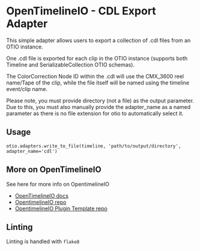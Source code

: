 # OpenTimelineIO - CDL Export Adapter
This simple adapter allows users to export a collection of .cdl files
from an OTIO instance. 

One .cdl file is exported for each clip in the OTIO instance 
(supports both Timeline and SerializableCollection OTIO schemas).

The ColorCorrection Node ID within the .cdl will use the
CMX_3600 reel name/Tape of the clip, while the file itself will be named
using the timeline event/clip name.

Please note, you must provide directory (not a file) as the output parameter.\
Due to this, you must also manually provide the adapter_name as a named
parameter as there is no file extension for otio to automatically select it.

## Usage
`otio.adapters.write_to_file(timeline, 'path/to/output/directory', adapter_name='cdl')`

## More on OpenTimelineIO
See here for more info on OpentimelineIO
- [OpenTimelineIO docs](https://opentimelineio.readthedocs.io/en/latest/index.html)
- [OpentimelineIO repo](https://github.com/AcademySoftwareFoundation/OpenTimelineIO)
- [OpentimelineIO Plugin Template repo](https://github.com/OpenTimelineIO/otio-plugin-template)

## Linting
Linting is handled with `flake8`